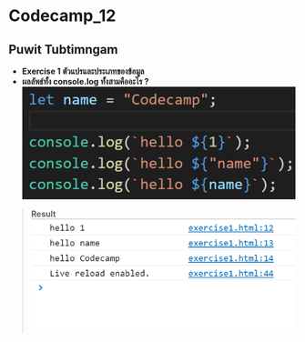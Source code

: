 # Codecamp_12

 ## Puwit Tubtimngam  
 * **Exercise 1 ตัวแปรและประเภทของข้อมูล** 
*  **ผลลัพธ์ทั้ง console.log ทั้งสามคืออะไร ?**   
    ![content](img.png)



> **Result**   ![content](img2.PNG)